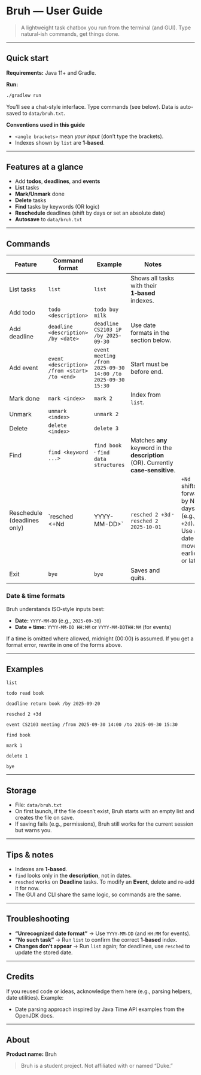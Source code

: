 # Bruh — User Guide

> A lightweight task chatbox you run from the terminal (and GUI). Type natural-ish commands, get things done.

---

## Quick start

**Requirements:** Java 11+ and Gradle.

**Run:**

```bash
./gradlew run
```

You’ll see a chat-style interface. Type commands (see below). Data is auto-saved to `data/bruh.txt`.

**Conventions used in this guide**

* `<angle brackets>` mean *your input* (don’t type the brackets).
* Indexes shown by `list` are **1‑based**.

---

## Features at a glance

* Add **todos**, **deadlines**, and **events**
* **List** tasks
* **Mark/Unmark** done
* **Delete** tasks
* **Find** tasks by keywords (OR logic)
* **Reschedule** deadlines (shift by days or set an absolute date)
* **Autosave** to `data/bruh.txt`

---

## Commands

| Feature                     | Command format                                | Example                                                     | Notes                                                                              |                                                                                    |
| --------------------------- | --------------------------------------------- | ----------------------------------------------------------- | ---------------------------------------------------------------------------------- | ---------------------------------------------------------------------------------- |
| List tasks                  | `list`                                        | `list`                                                      | Shows all tasks with their **1‑based** indexes.                                    |                                                                                    |
| Add todo                    | `todo <description>`                          | `todo buy milk`                                             |                                                                                    |                                                                                    |
| Add deadline                | `deadline <description> /by <date>`           | `deadline CS2103 iP /by 2025-09-30`                         | Use date formats in the section below.                                             |                                                                                    |
| Add event                   | `event <description> /from <start> /to <end>` | `event meeting /from 2025-09-30 14:00 /to 2025-09-30 15:30` | Start must be before end.                                                          |                                                                                    |
| Mark done                   | `mark <index>`                                | `mark 2`                                                    | Index from `list`.                                                                 |                                                                                    |
| Unmark                      | `unmark <index>`                              | `unmark 2`                                                  |                                                                                    |                                                                                    |
| Delete                      | `delete <index>`                              | `delete 3`                                                  |                                                                                    |                                                                                    |
| Find                        | `find <keyword ...>`                          | `find book` · `find data structures`                        | Matches **any** keyword in the **description** (OR). Currently **case‑sensitive**. |                                                                                    |
| Reschedule (deadlines only) | \`resched <index> <+Nd                        | YYYY-MM-DD>\`                                               | `resched 2 +3d` · `resched 2 2025-10-01`                                           | `+Nd` shifts forward by N days (e.g., `+2d`). Use a date to move earlier or later. |
| Exit                        | `bye`                                         | `bye`                                                       | Saves and quits.                                                                   |                                                                                    |

### Date & time formats

Bruh understands ISO‑style inputs best:

* **Date:** `YYYY-MM-DD` (e.g., `2025-09-30`)
* **Date + time:** `YYYY-MM-DD HH:MM` or `YYYY-MM-DDTHH:MM` (for events)

If a time is omitted where allowed, midnight (00:00) is assumed. If you get a format error, rewrite in one of the forms above.

---

## Examples

```
list

todo read book

deadline return book /by 2025-09-20

resched 2 +3d

event CS2103 meeting /from 2025-09-30 14:00 /to 2025-09-30 15:30

find book

mark 1

delete 1

bye
```

---

## Storage

* File: `data/bruh.txt`
* On first launch, if the file doesn’t exist, Bruh starts with an empty list and creates the file on save.
* If saving fails (e.g., permissions), Bruh still works for the current session but warns you.

---

## Tips & notes

* Indexes are **1-based**.
* `find` looks only in the **description**, not in dates.
* `resched` works on **Deadline** tasks. To modify an **Event**, delete and re‑add it for now.
* The GUI and CLI share the same logic, so commands are the same.

---

## Troubleshooting

* **“Unrecognized date format”** → Use `YYYY-MM-DD` (and `HH:MM` for events).
* **“No such task”** → Run `list` to confirm the correct **1‑based** index.
* **Changes don’t appear** → Run `list` again; for deadlines, use `resched` to update the stored date.

---

## Credits

If you reused code or ideas, acknowledge them here (e.g., parsing helpers, date utilities). Example:

* Date parsing approach inspired by Java Time API examples from the OpenJDK docs.

---

## About

**Product name:** Bruh

> Bruh is a student project. Not affiliated with or named “Duke.”
